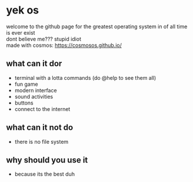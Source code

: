 # yek os
welcome to the github page for the greatest operating system in of all time is ever exist  
dont believe me??? stupid idiot  
made with cosmos: https://cosmosos.github.io/

## what can it dor
- terminal with a lotta commands (do @help to see them all)
- fun game
- modern interface
- sound activities
- buttons
- connect to the internet

## what can it not do
- there is no file system

## why should you use it
- because its the best duh

